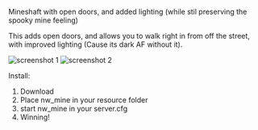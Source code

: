 Mineshaft with open doors, and added lighting (while stil preserving the spooky mine feeling)

This adds open doors, and allows you to walk right in from off the street, with improved lighting (Cause its dark AF without it).

![screenshot 1](http://www.deathbringerrp.com/images/mine_1.jpg)
![screenshot 2](http://www.deathbringerrp.com/images/mine_2.jpg)

Install:

1) Download
2) Place nw_mine in your resource folder
3) start nw_mine in your server.cfg
4) Winning!